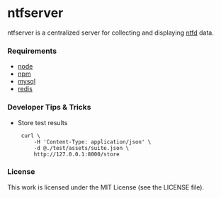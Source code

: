 ntfserver
=========

ntfserver is a centralized server for collecting and displaying
[ntfd](https://github.com/shutterstock/ntfd) data.

### Requirements

  * [node](http://nodejs.org/)
  * [npm](http://npmjs.org/)
  * [mysql](http://www.mysql.com/)
  * [redis](http://redis.io/)

### Developer Tips & Tricks

 * Store test results

        curl \
            -H 'Content-Type: application/json' \
            -d @./test/assets/suite.json \
            http://127.0.0.1:8000/store

### License

This work is licensed under the MIT License (see the LICENSE file).
